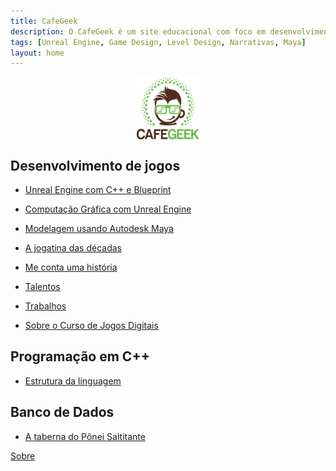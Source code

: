 ```yaml
---
title: CafeGeek
description: O CafeGeek é um site educacional com foco em desenvolvimento de jogos digitais e as disciplinas que orbitam este fantástico mundo.
tags: [Unreal Engine, Game Design, Level Design, Narrativas, Maya]
layout: home
---
```


<p align="center">
<img align="center" width="100" height="100" src="imagens/cafegeek_small.webp" alt="Logo cafegeek_small" title="CafeGeek">
</p>

## Desenvolvimento de jogos

- [Unreal Engine com C++ e Blueprint](https://cafegeek.eti.br/unreal-engine-c+-+-e-blueprint/index.html)

- [Computação Gráfica com Unreal Engine](computacao-grafica/index.html)

- [Modelagem usando Autodesk Maya](modelagem-usando-autodesk-maya/index.html)

- [A jogatina das décadas](a_jogatina_das_decadas/index.html)

- [Me conta uma história](me_conte_uma_historia/index.html)

- [Talentos](trabalhos/jogos_digitais_talentos.html)

<!--- [Porque eu amo Game Design](porque_eu_amo_game_design/index.html)   -->

- [Trabalhos](trabalhos/index.html)

- [Sobre o Curso de Jogos Digitais](sobre_o_curso_jogos_digitais.html)

## Programação em C++

- [Estrutura da linguagem](cpp/index.html)  

## Banco de Dados

- [A taberna do Pônei Saltitante](a_taberna_ponei_saltitante/index.html)
<!-- - [Segurança com Oracle](#)-->
<!-- - [Consultas analíticas usando Rank](#)    -->

[Sobre](about.html)
